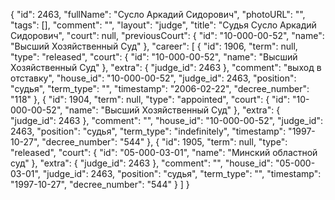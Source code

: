 {
    "id": 2463,
    "fullName": "Сусло Аркадий Сидорович",
    "photoURL": "",
    "tags": [],
    "comment": "",
    "layout": "judge",
    "title": "Судья Сусло Аркадий Сидорович",
    "court": null,
    "previousCourt": {
        "id": "10-000-00-52",
        "name": "Высший Хозяйственный Суд"
    },
    "career": [
        {
            "id": 1906,
            "term": null,
            "type": "released",
            "court": {
                "id": "10-000-00-52",
                "name": "Высший Хозяйственный Суд"
            },
            "extra": {
                "judge_id": 2463
            },
            "comment": "выход в отставку",
            "house_id": "10-000-00-52",
            "judge_id": 2463,
            "position": "судья",
            "term_type": "",
            "timestamp": "2006-02-22",
            "decree_number": "118"
        },
        {
            "id": 1904,
            "term": null,
            "type": "appointed",
            "court": {
                "id": "10-000-00-52",
                "name": "Высший Хозяйственный Суд"
            },
            "extra": {
                "judge_id": 2463
            },
            "comment": "",
            "house_id": "10-000-00-52",
            "judge_id": 2463,
            "position": "судья",
            "term_type": "indefinitely",
            "timestamp": "1997-10-27",
            "decree_number": "544"
        },
        {
            "id": 1905,
            "term": null,
            "type": "released",
            "court": {
                "id": "05-000-03-01",
                "name": "Минский областной суд"
            },
            "extra": {
                "judge_id": 2463
            },
            "comment": "",
            "house_id": "05-000-03-01",
            "judge_id": 2463,
            "position": "судья",
            "term_type": "",
            "timestamp": "1997-10-27",
            "decree_number": "544"
        }
    ]
}